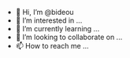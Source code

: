 - 👋 Hi, I’m @bideou
- 👀 I’m interested in ...
- 🌱 I’m currently learning ...
- 💞️ I’m looking to collaborate on ...
- 📫 How to reach me ...

<!---
bideou/bideou is a ✨ special ✨ repository because its `README.md` (this file) appears on your GitHub profile.
You can click the Preview link to take a look at your changes.
--->
